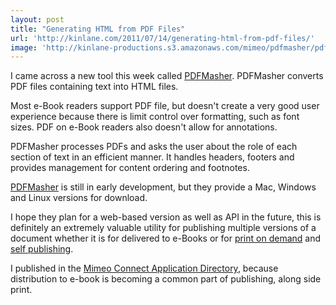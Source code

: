 ```yaml
---
layout: post
title: "Generating HTML from PDF Files"
url: 'http://kinlane.com/2011/07/14/generating-html-from-pdf-files/'
image: 'http://kinlane-productions.s3.amazonaws.com/mimeo/pdfmasher/pdfmasher.jpg'
---
```


<img class="c1" src="http://kinlane-productions.s3.amazonaws.com/mimeo/pdfmasher/pdfmasher.jpg" alt="" align="right" />

I came across a new tool this week called [PDFMasher][1]. PDFMasher converts PDF files containing text into HTML files.

Most e-Book readers support PDF file, but doesn't create a very good user experience because there is limit control over formatting, such as font sizes. PDF on e-Book readers also doesn't allow for annotations.

PDFMasher processes PDFs and asks the user about the role of each section of text in an efficient manner. It handles headers, footers and provides management for content ordering and footnotes.

[PDFMasher][1] is still in early development, but they provide a Mac, Windows and Linux versions for download.

I hope they plan for a web-based version as well as API in the future, this is definitely an extremely valuable utility for publishing multiple versions of a document whether it is for delivered to e-Books or for [print on demand][2] and [self publishing][3].

I published in the [Mimeo Connect Application Directory][4], because distribution to e-book is becoming a common part of publishing, along side print.

   [1]: http://www.hardcoded.net/pdfmasher/ (PDF Masher)
   [2]: http://developer.mimeo.com (print on demand)
   [3]: http://developer.mimeo.com (self publishing)
   [4]: http://developer.mimeo.com/community/application_detail.php?ID=25 (Mimeo Connect application directory)
